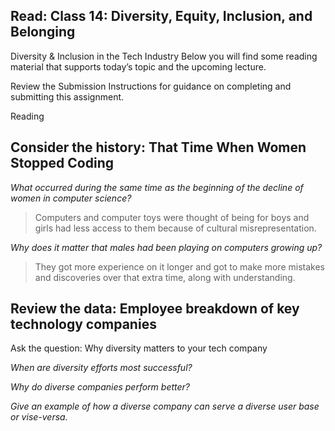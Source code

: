 ## Read: Class 14: Diversity, Equity, Inclusion, and Belonging


Diversity & Inclusion in the Tech Industry
Below you will find some reading material that supports today’s topic and the upcoming lecture.

Review the Submission Instructions for guidance on completing and submitting this assignment.

Reading
## Consider the history: That Time When Women Stopped Coding

*What occurred during the same time as the beginning of the decline of women in computer science?*
>Computers and computer toys were thought of being for boys and girls had less access to them because of cultural misrepresentation.

*Why does it matter that males had been playing on computers growing up?*
>They got more experience on it longer and got to make more mistakes and discoveries over that extra time, along with understanding.

## Review the data: Employee breakdown of key technology companies

Ask the question: Why diversity matters to your tech company

*When are diversity efforts most successful?*
>

*Why do diverse companies perform better?*

*Give an example of how a diverse company can serve a diverse user base or vise-versa.*
